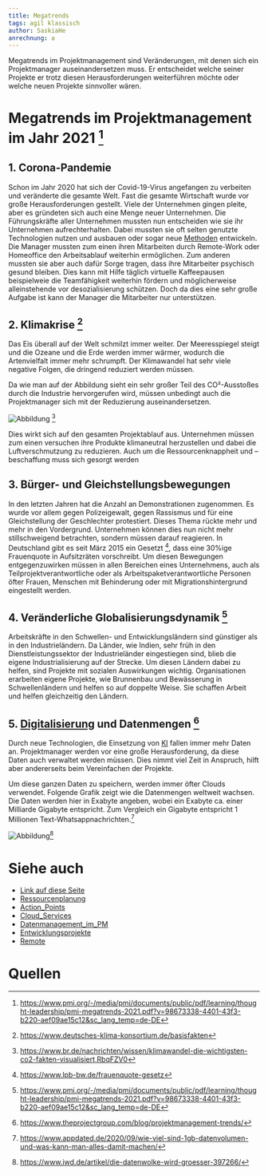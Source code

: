 ```yaml
---
title: Megatrends
tags: agil klassisch 
author: SaskiaHe 
anrechnung: a
---
```


Megatrends im Projektmanagement sind Veränderungen, mit denen sich ein Projektmanager auseinandersetzen muss. Er entscheidet welche seiner Projekte er trotz diesen Herausforderungen weiterführen möchte oder welche neuen Projekte sinnvoller wären.

# Megatrends im Projektmanagement im Jahr 2021 [^1]

## 1. Corona-Pandemie

Schon im Jahr 2020 hat sich der Covid-19-Virus angefangen zu verbeiten und veränderte die gesamte Welt. Fast die gesamte Wirtschaft wurde vor große Herausforderungen gestellt. Viele der Unternehmen gingen pleite, aber es gründeten sich auch eine Menge neuer Unternehmen. Die Führungskräfte aller Unternehmen mussten nun entscheiden wie sie ihr Unternehmen aufrechterhalten. Dabei mussten sie oft selten genutzte Technologien nutzen und ausbauen oder sogar neue [Methoden](kb/Methoden.md) entwickeln. Die Manager mussten zum einen ihren Mitarbeiten durch Remote-Work oder Homeoffice den Arbeitsablauf weiterhin ermöglichen. Zum anderen mussten sie aber auch dafür Sorge tragen, dass ihre Mitarbeiter psychisch gesund bleiben. Dies kann mit Hilfe täglich virtuelle Kaffeepausen beispielweie die Teamfähigkeit weiterhin fördern und möglicherweise alleinstehende vor desozialisierung schützen. Doch da dies eine sehr große Aufgabe ist kann der Manager die Mitarbeiter nur unterstützen.

## 2. Klimakrise [^2]

Das Eis überall auf der Welt schmilzt immer weiter. Der Meeresspiegel steigt und die Ozeane und die Erde werden immer wärmer, wodurch die Artenvielfalt immer mehr schrumpft. Der Klimawandel hat sehr viele negative Folgen, die dringend reduziert werden müssen. 

Da wie man auf der Abbildung sieht ein sehr großer Teil des CO²-Ausstoßes durch die Industrie hervorgerufen wird, müssen unbedingt auch die Projektmanager sich mit der Reduzierung auseinandersetzen.

![Abbildung](https://github.com/SaskiaHe/ManagingProjectsSuccessfully.github.io/blob/cd402f9fcec0d79f1cf0a51ff1efcfedb74b8ab9/kb/Megatrends/Co2%20aussto%C3%9F.jpeg) [^3]

Dies wirkt sich auf den gesamten Projektablauf aus. Unternehmen müssen zum einen versuchen ihre Produkte klimaneutral herzustellen und dabei die Luftverschmutzung zu reduzieren. Auch um die Ressourcenknappheit und – beschaffung muss sich gesorgt werden

## 3. Bürger- und Gleichstellungsbewegungen

In den letzten Jahren hat die Anzahl an Demonstrationen zugenommen. Es wurde vor allem gegen Polizeigewalt, gegen Rassismus und für eine Gleichstellung der Geschlechter protestiert. Dieses Thema rückte mehr und mehr in den Vordergrund. Unternehmen können dies nun nicht mehr stillschweigend betrachten, sondern müssen darauf reagieren.  In Deutschland gibt es seit März 2015 ein Gesetzt [^4], dass eine 30%ige Frauenquote in Aufsitzräten vorschreibt. Um diesen Bewegungen entgegenzuwirken müssen in allen Bereichen eines Unternehmens, auch als Teilprojektverantwortliche oder als Arbeitspaketverantwortliche Personen öfter Frauen, Menschen mit Behinderung oder mit Migrationshintergrund eingestellt werden.


## 4. Veränderliche Globalisierungsdynamik [^1]

Arbeitskräfte in den Schwellen- und Entwicklungsländern sind günstiger als in den Industrieländern. Da Länder, wie Indien, sehr früh in den Dienstleistungssektor der Industrieländer eingestiegen sind, blieb die eigene Industrialisierung auf der Strecke. Um diesen Ländern dabei zu helfen, sind Projekte mit sozialen Auswirkungen wichtig. Organisationen erarbeiten eigene Projekte, wie Brunnenbau und Bewässerung in Schwellenländern und helfen so auf doppelte Weise. Sie schaffen Arbeit und helfen gleichzeitig den Ländern. 

## 5. [Digitalisierung](kb/Digitalisierung_im_PM.md) und Datenmengen [^5]

Durch neue Technologien, die Einsetzung von [KI](kb/KI_im_PM.md) fallen immer mehr Daten an. Projektmanager werden vor eine große Herausforderung, da diese Daten auch verwaltet werden müssen.
Dies nimmt viel Zeit in Anspruch, hilft aber andererseits beim Vereinfachen der Projekte.

Um diese ganzen Daten zu speichern, werden immer öfter Clouds verwendet. 
Folgende Grafik zeigt wie die Datenmengen weltweit wachsen. Die Daten werden hier in Exabyte angeben, wobei ein Exabyte ca. einer Milliarde Gigabyte entspricht. Zum Vergleich ein Gigabyte entspricht 1 Millionen Text-Whatsappnachrichten.[^6]

![Abbildung](https://github.com/SaskiaHe/ManagingProjectsSuccessfully.github.io/blob/5329365ce7afb12f8c512705252d9cff140b4d08/kb/Megatrends/iwd_2018_15_8-9_Clouds_Das_Datenvolumen_waechst.jpg)[^7]


# Siehe auch

* [Link auf diese Seite](Megatrends.md)
* [Ressourcenplanung](kb/Ressourcenplanung.md)
* [Action_Points](kb/Action_Points.md)
* [Cloud_Services](kb/Cloud_Services.md)
* [Datenmanagement_im_PM](kb/Datenmanagement_im_PM.md)
* [Entwicklungsprojekte](kb/Entwicklungsprojekte.md)
* [Remote](kb/Remote_Projekte.md)



# Quellen

[^1]: https://www.pmi.org/-/media/pmi/documents/public/pdf/learning/thought-leadership/pmi-megatrends-2021.pdf?v=98673338-4401-43f3-b220-aef09ae15c12&sc_lang_temp=de-DE
[^2]: https://www.deutsches-klima-konsortium.de/basisfakten
[^3]: https://www.br.de/nachrichten/wissen/klimawandel-die-wichtigsten-co2-fakten-visualisiert,RbqFZV0
[^4]: https://www.lpb-bw.de/frauenquote-gesetz
[^5]: https://www.theprojectgroup.com/blog/projektmanagement-trends/
[^6]: https://www.appdated.de/2020/09/wie-viel-sind-1gb-datenvolumen-und-was-kann-man-alles-damit-machen/
[^7]: https://www.iwd.de/artikel/die-datenwolke-wird-groesser-397266/



